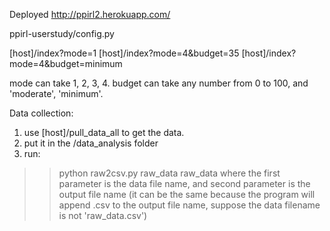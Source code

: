 Deployed
  http://ppirl2.herokuapp.com/

ppirl-userstudy/config.py

[host]/index?mode=1
[host]/index?mode=4&budget=35
[host]/index?mode=4&budget=minimum

mode can take 1, 2, 3, 4. 
budget can take any number from 0 to 100, and 'moderate', 'minimum'.

Data collection:
1. use [host]/pull_data_all to get the data.
2. put it in the /data_analysis folder
3. run:
>> python raw2csv.py raw_data raw_data
where the first parameter is the data file name, and second parameter is the output file name (it can be the same because the program will append .csv to the output file name, suppose the data filename is not 'raw_data.csv')
